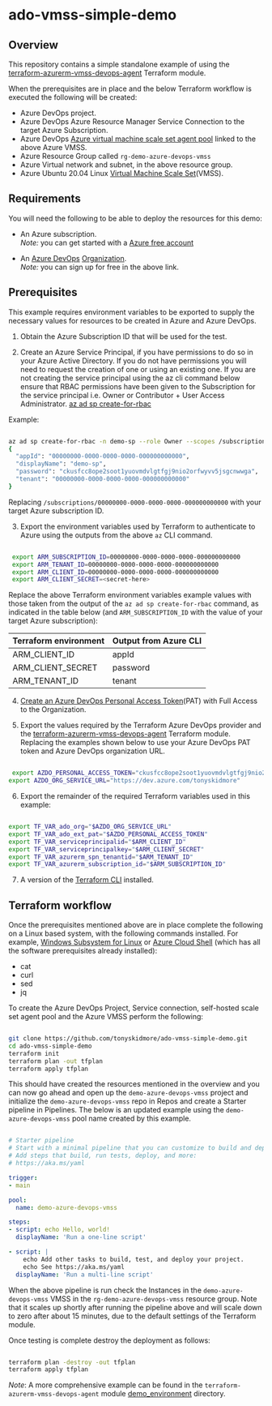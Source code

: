 # ado-vmss-simple-demo

## Overview

This repository contains a simple standalone example of using the [terraform-azurerm-vmss-devops-agent](https://github.com/tonyskidmore/terraform-azurerm-vmss-devops-agent) Terraform module.  

When the prerequisites are in place and the below Terraform workflow is executed the following will be created:

* Azure DevOps project.
* Azure DevOps Azure Resource Manager Service Connection to the target Azure Subscription.
* Azure DevOps [Azure virtual machine scale set agent pool](https://learn.microsoft.com/en-us/azure/devops/pipelines/agents/scale-set-agents?view=azure-devops) linked to the above Azure VMSS.
* Azure Resource Group called `rg-demo-azure-devops-vmss`
* Azure Virtual network and subnet, in the above resource group.
* Azure Ubuntu 20.04 Linux [Virtual Machine Scale Set](https://learn.microsoft.com/en-us/azure/virtual-machine-scale-sets/overview)(VMSS).


## Requirements

You will need the following to be able to deploy the resources for this demo:

* An Azure subscription.  
  _Note:_ you can get started with a [Azure free account][azure-free]

* An [Azure DevOps][azdo] [Organization][azdo-org].  
  _Note:_ you can sign up for free in the above link.


## Prerequisites

This example requires environment variables to be exported to supply the necessary values for resources to be created in Azure and Azure DevOps.

1. Obtain the Azure Subscription ID that will be used for the test.

2. Create an Azure Service Principal, if you have permissions to do so in your Azure Active Directory.  If you do not have permissions you will need to request the creation of one or using an existing one.  If you are not creating the service principal using the az cli command below ensure that RBAC permissions have been given to the Subscription for the service principal i.e. Owner or Contributor + User Access Administrator.
[az ad sp create-for-rbac](https://learn.microsoft.com/en-us/cli/azure/ad/sp?view=azure-cli-latest#az-ad-sp-create-for-rbac)

Example:

````bash

az ad sp create-for-rbac -n demo-sp --role Owner --scopes /subscriptions/00000000-0000-0000-0000-000000000000
{
  "appId": "00000000-0000-0000-0000-000000000000",
  "displayName": "demo-sp",
  "password": "ckusfcc8ope2soot1yuovmdvlgtfgj9nio2orfwyvv5jsgcnwwga",
  "tenant": "00000000-0000-0000-0000-000000000000"
}

````

Replacing `/subscriptions/00000000-0000-0000-0000-000000000000` with your target Azure subscription ID.

3. Export the environment variables used by Terraform to authenticate to Azure using the outputs from the above `az` CLI command.

````bash

 export ARM_SUBSCRIPTION_ID=00000000-0000-0000-0000-000000000000
 export ARM_TENANT_ID=00000000-0000-0000-0000-000000000000
 export ARM_CLIENT_ID=00000000-0000-0000-0000-000000000000
 export ARM_CLIENT_SECRET=<secret-here>

````
Replace the above Terraform environment variables example values with those taken from the output of the `az ad sp create-for-rbac` command, as indicated in the table below (and `ARM_SUBSCRIPTION_ID` with the value of your target Azure subscription):

| Terraform environment | Output from Azure CLI |
|-----------------------|-----------------------|
| ARM_CLIENT_ID         | appId                 |
| ARM_CLIENT_SECRET     | password              |
| ARM_TENANT_ID         | tenant                |


4. [Create an Azure DevOps Personal Access Token](https://learn.microsoft.com/en-us/azure/devops/organizations/accounts/use-personal-access-tokens-to-authenticate?view=azure-devops&tabs=Windows#create-a-pat)(PAT) with Full Access to the Organization.  

5. Export the values required by the Terraform Azure DevOps provider and the [terraform-azurerm-vmss-devops-agent](https://github.com/tonyskidmore/terraform-azurerm-vmss-devops-agent) Terraform module.
Replacing the examples shown below to use your Azure DevOps PAT token and Azure DevOps organization URL.

````bash

 export AZDO_PERSONAL_ACCESS_TOKEN="ckusfcc8ope2soot1yuovmdvlgtfgj9nio2orfwyvv5jsgcnwwga"
export AZDO_ORG_SERVICE_URL="https://dev.azure.com/tonyskidmore"

````

6. Export the remainder of the required Terraform variables used in this example:

````bash

export TF_VAR_ado_org="$AZDO_ORG_SERVICE_URL"
export TF_VAR_ado_ext_pat="$AZDO_PERSONAL_ACCESS_TOKEN"
export TF_VAR_serviceprincipalid="$ARM_CLIENT_ID"
export TF_VAR_serviceprincipalkey="$ARM_CLIENT_SECRET"
export TF_VAR_azurerm_spn_tenantid="$ARM_TENANT_ID"
export TF_VAR_azurerm_subscription_id="$ARM_SUBSCRIPTION_ID"

````

7. A version of the [Terraform CLI](https://developer.hashicorp.com/terraform/downloads?product_intent=terraform) installed.


## Terraform workflow

Once the prerequisites mentioned above are in place complete the following on a Linux based system, with the following commands installed.  For example, [Windows Subsystem for Linux](https://learn.microsoft.com/en-us/windows/wsl/about) or [Azure Cloud Shell](https://learn.microsoft.com/en-us/azure/cloud-shell/overview) (which has all the software prerequisites already installed):

* cat
* curl
* sed
* jq

To create the Azure DevOps Project, Service connection, self-hosted scale set agent pool and the Azure VMSS perform the following:

````bash

git clone https://github.com/tonyskidmore/ado-vmss-simple-demo.git
cd ado-vmss-simple-demo
terraform init
terraform plan -out tfplan
terraform apply tfplan

````

This should have created the resources mentioned in the overview and you can now go ahead and open up the `demo-azure-devops-vmss` project and initialize the `demo-azure-devops-vmss` repo in Repos and create a Starter pipeline in Pipelines.  The below is an updated example using the `demo-azure-devops-vmss` pool name created by this example.

````yaml

# Starter pipeline
# Start with a minimal pipeline that you can customize to build and deploy your code.
# Add steps that build, run tests, deploy, and more:
# https://aka.ms/yaml

trigger:
- main

pool:
  name: demo-azure-devops-vmss

steps:
- script: echo Hello, world!
  displayName: 'Run a one-line script'

- script: |
    echo Add other tasks to build, test, and deploy your project.
    echo See https://aka.ms/yaml
  displayName: 'Run a multi-line script'

````

When the above pipeline is run check the Instances in the `demo-azure-devops-vmss` VMSS in the `rg-demo-azure-devops-vmss` resource group.  Note that it scales up shortly after running the pipeline above and will scale down to zero after about 15 minutes, due to the default settings of the Terraform module.  

Once testing is complete destroy the deployment as follows:

````bash

terraform plan -destroy -out tfplan
terraform apply tfplan

````

_Note_: A more comprehensive example can be found in the `terraform-azurerm-vmss-devops-agent` module [demo_environment](https://github.com/tonyskidmore/terraform-azurerm-vmss-devops-agent) directory.

[azure-free]: https://azure.microsoft.com/en-gb/free
[azdo]: https://azure.microsoft.com/en-gb/products/devops
[azdo-org]: https://learn.microsoft.com/en-us/azure/devops/organizations/accounts/create-organization